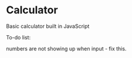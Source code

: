 # Calculator
Basic calculator built in JavaScript

To-do list:

numbers are not showing up when input - fix this.
